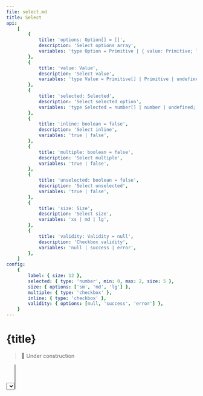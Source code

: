 ```yaml
---
file: select.md
title: Select
api:
    [
        {
            title: 'options: Option[] = []',
            description: 'Select options array',
            variables: 'type Option = Primitive | { value: Primitive; label?: string };',
        },
        {
            title: 'value: Value',
            description: 'Select value',
            variables: 'type Value = Primitive[] | Primitive | undefined;',
        },
        {
            title: 'selected: Selected',
            description: 'Select selected option',
            variables: 'type Selected = number[] | number | undefined;',
        },
        {
            title: 'inline: boolean = false',
            description: 'Select inline',
            variables: 'true | false',
        },
        {
            title: 'multiple: boolean = false',
            description: 'Select multiple',
            variables: 'true | false',
        },
        {
            title: 'unselected: boolean = false',
            description: 'Select unselected',
            variables: 'true | false',
        },
        {
            title: 'size: Size',
            description: 'Select size',
            variables: 'xs | md | lg',
        },
        {
            title: 'validity: Validity = null',
            description: 'Checkbox validity',
            variables: 'null | success | error',
        },
    ]
config:
    {
        label: { size: 12 },
        selected: { type: 'number', min: 0, max: 2, size: 5 },
        size: { options: ['sm', 'md', 'lg'] },
        multiple: { type: 'checkbox' },
        inline: { type: 'checkbox' },
        validity: { options: [null, 'success', 'error'] },
    }
---
```


<script>
    import {Form, FormGroup, Select} from '$lib'
    import Knobs from '../_knobs.svelte'

    let state = { selected: 1, size: 'md', multiple: false, inline: false, validity: null }

    let selected = 1, multi = [1], questions = [
        { value: 1, label: `Where did you go to school?` },
        { value: 2, label: `What is your mother's name?` },
        {
            value: 3,
            label: `What is another personal fact that an attacker could easily find with Google?`,
        },
    ]
</script>

# {title}

> 🚧 Under construction

<p>
    <Form>
        <FormGroup>
            <Select
                options={questions}
                bind:value={selected}
                bind:selected={state.selected}
                bind:multiple={state.multiple}
                validity={state.validity}
                size={state.size} />
        </FormGroup>
        {selected}
        <FormGroup>
            <Select options={questions} bind:value={multi} multiple />
        </FormGroup>
        {multi}
    </Form>
</p>

<p>
    <Knobs bind:state {config}/>
</p>

```sv
<script>
    import { Select } from 'svelte-spectre'

    let group = 1, radios = [ 1, 2, 3 ]
</script>

<Radio 
    let:radio 
    bind:group 
    label="" 
    radios={radios} 
    inline={false} 
    validity={null}>
    {radio.label}
</Radio>
```
